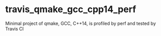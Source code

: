 # travis_qmake_gcc_cpp14_perf
Minimal project of qmake, GCC, C++14, is profiled by perf and tested by Travis CI
